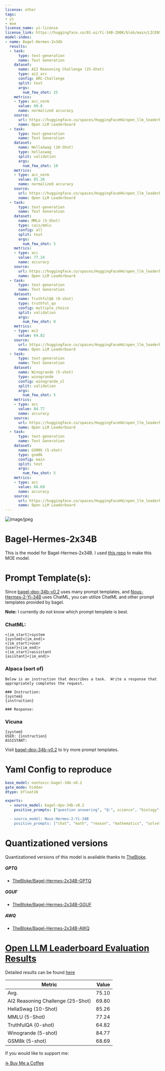 ```yaml
---
license: other
tags:
- yi
- moe
license_name: yi-license
license_link: https://huggingface.co/01-ai/Yi-34B-200K/blob/main/LICENSE
model-index:
- name: Bagel-Hermes-2x34b
  results:
  - task:
      type: text-generation
      name: Text Generation
    dataset:
      name: AI2 Reasoning Challenge (25-Shot)
      type: ai2_arc
      config: ARC-Challenge
      split: test
      args:
        num_few_shot: 25
    metrics:
    - type: acc_norm
      value: 69.8
      name: normalized accuracy
    source:
      url: https://huggingface.co/spaces/HuggingFaceH4/open_llm_leaderboard?query=Weyaxi/Bagel-Hermes-2x34b
      name: Open LLM Leaderboard
  - task:
      type: text-generation
      name: Text Generation
    dataset:
      name: HellaSwag (10-Shot)
      type: hellaswag
      split: validation
      args:
        num_few_shot: 10
    metrics:
    - type: acc_norm
      value: 85.26
      name: normalized accuracy
    source:
      url: https://huggingface.co/spaces/HuggingFaceH4/open_llm_leaderboard?query=Weyaxi/Bagel-Hermes-2x34b
      name: Open LLM Leaderboard
  - task:
      type: text-generation
      name: Text Generation
    dataset:
      name: MMLU (5-Shot)
      type: cais/mmlu
      config: all
      split: test
      args:
        num_few_shot: 5
    metrics:
    - type: acc
      value: 77.24
      name: accuracy
    source:
      url: https://huggingface.co/spaces/HuggingFaceH4/open_llm_leaderboard?query=Weyaxi/Bagel-Hermes-2x34b
      name: Open LLM Leaderboard
  - task:
      type: text-generation
      name: Text Generation
    dataset:
      name: TruthfulQA (0-shot)
      type: truthful_qa
      config: multiple_choice
      split: validation
      args:
        num_few_shot: 0
    metrics:
    - type: mc2
      value: 64.82
    source:
      url: https://huggingface.co/spaces/HuggingFaceH4/open_llm_leaderboard?query=Weyaxi/Bagel-Hermes-2x34b
      name: Open LLM Leaderboard
  - task:
      type: text-generation
      name: Text Generation
    dataset:
      name: Winogrande (5-shot)
      type: winogrande
      config: winogrande_xl
      split: validation
      args:
        num_few_shot: 5
    metrics:
    - type: acc
      value: 84.77
      name: accuracy
    source:
      url: https://huggingface.co/spaces/HuggingFaceH4/open_llm_leaderboard?query=Weyaxi/Bagel-Hermes-2x34b
      name: Open LLM Leaderboard
  - task:
      type: text-generation
      name: Text Generation
    dataset:
      name: GSM8k (5-shot)
      type: gsm8k
      config: main
      split: test
      args:
        num_few_shot: 5
    metrics:
    - type: acc
      value: 68.69
      name: accuracy
    source:
      url: https://huggingface.co/spaces/HuggingFaceH4/open_llm_leaderboard?query=Weyaxi/Bagel-Hermes-2x34b
      name: Open LLM Leaderboard
---
```

![image/jpeg](https://cdn-uploads.huggingface.co/production/uploads/6468ce47e134d050a58aa89c/mLH2E0dk9On_LcFX9yhuS.jpeg)

# Bagel-Hermes-2x34B

This is the model for Bagel-Hermes-2x34B. I used [this repo](https://bit.ly/weyaxi-moe-repo) to make this MOE model.

# Prompt Template(s):

Since [bagel-dpo-34b-v0.2](https://huggingface.co/jondurbin/bagel-dpo-34b-v0.2) uses many prompt templates, and [Nous-Hermes-2-Yi-34B](https://huggingface.co/NousResearch/Nous-Hermes-2-Yi-34B) uses ChatML, you can utilize ChatML and other prompt templates provided by bagel.

**Note:** I currently do not know which prompt template is best.

### ChatML:

```
<|im_start|>system
{system}<|im_end|>
<|im_start|>user
{user}<|im_end|>
<|im_start|>assistant
{asistant}<|im_end|>
```

### Alpaca (sort of)

```
Below is an instruction that describes a task.  Write a response that appropriately completes the request.

### Instruction:
{system}
{instruction}

### Response:
```
### Vicuna

```
{system}
USER: {instruction}
ASSISTANT: 
```

Visit [bagel-dpo-34b-v0.2](https://huggingface.co/jondurbin/bagel-dpo-34b-v0.2) to try more prompt templates. 

# Yaml Config to reproduce

```yaml
base_model: nontoxic-bagel-34b-v0.2
gate_mode: hidden
dtype: bfloat16

experts:
  - source_model: bagel-dpo-34b-v0.2
    positive_prompts: ["question answering", "Q:", science", "biology", "chemistry", "physics"]

  - source_model: Nous-Hermes-2-Yi-34B
    positive_prompts: ["chat", "math", "reason", "mathematics", "solve", "count", "python", "javascript", "programming", "algorithm", "tell me", "assistant"]
```

# Quantizationed versions

Quantizationed versions of this model is available thanks to [TheBloke](https://hf.co/TheBloke).

##### GPTQ

- [TheBloke/Bagel-Hermes-2x34B-GPTQ](https://huggingface.co/TheBloke/Bagel-Hermes-2x34B-GPTQ)

##### GGUF

- [TheBloke/Bagel-Hermes-2x34B-GGUF](https://huggingface.co/TheBloke/Bagel-Hermes-2x34B-GGUF)

##### AWQ

- [TheBloke/Bagel-Hermes-2x34B-AWQ](https://huggingface.co/TheBloke/Bagel-Hermes-2x34B-AWQ)


# [Open LLM Leaderboard Evaluation Results](https://huggingface.co/spaces/HuggingFaceH4/open_llm_leaderboard)
Detailed results can be found [here](https://huggingface.co/datasets/open-llm-leaderboard/details_Weyaxi__Bagel-Hermes-2x34b)

|             Metric              |Value|
|---------------------------------|----:|
|Avg.                             |75.10|
|AI2 Reasoning Challenge (25-Shot)|69.80|
|HellaSwag (10-Shot)              |85.26|
|MMLU (5-Shot)                    |77.24|
|TruthfulQA (0-shot)              |64.82|
|Winogrande (5-shot)              |84.77|
|GSM8k (5-shot)                   |68.69|

If you would like to support me:

[☕ Buy Me a Coffee](https://www.buymeacoffee.com/weyaxi)